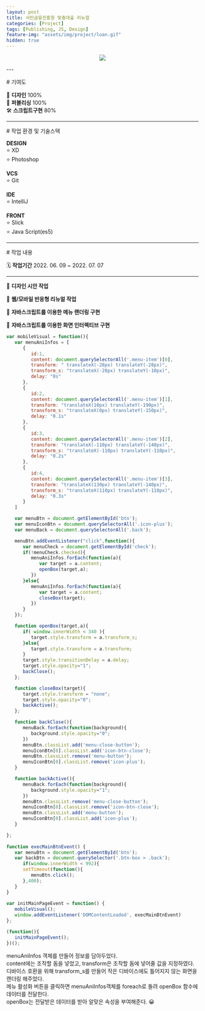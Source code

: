 ```yaml
---
layout: post
title: 서민금융진흥원 맞춤대출 리뉴얼
categories: [Project]
tags: [Publishing, JS, Design]
feature-img: "assets/img/project/loan.gif"
hidden: true
---
```


<p style="text-align: center;">
<img class="ylong-img" src="{{ site.baseurl }}/assets/img/project/loan.gif">
</p>
---
<p class="box-title"># 기여도</p>

🎨 **디자인** 100%  
📝 **퍼블리싱** 100%  
🛠 **스크립트구현** 80%  

----
<p class="box-title"># 작업 환경 및 기술스택</p>

**DESIGN**  
   ⭐️ XD  
   ⭐️ Photoshop  

**VCS**  
   ⭐️ Git

**IDE**   
   ⭐️ IntelliJ  

**FRONT**  
   ⭐️ Slick  
   ⭐️ Java Script(es5)

----

<p class="box-title"># 작업 내용</p>

🗓 **작업기간**  2022. 06. 09 ~ 2022. 07. 07

--- 

📌 **디자인 시안 작업**   

📌 **웹/모바일 반응형 리뉴얼 작업**  

📌 **자바스크립트를 이용한 메뉴 랜더링 구현** 

📌 **자바스크립트를 이용한 화면 인터렉티브 구현** 
```js
var mobileVisual = function(){
   var menuAniInfos = [
      {
         id:1,
         content: document.querySelectorAll('.menu-item')[0],
         transform: " translateX(-28px) translateY(-28px)",
         transform_s: "translateX(-28px) translateY(-10px)",
         delay: "0s"
      },
      {
         id:2,
         content: document.querySelectorAll('.menu-item')[1],
         transform: "translateX(10px) translateY(-190px)",
         transform_s: "translateX(0px) translateY(-150px)",
         delay: "0.1s"
      },
      {
         id:3,
         content: document.querySelectorAll('.menu-item')[2],
         transform: "translateX(-110px) translateY(-140px)",
         transform_s: "translateX(-110px) translateY(-110px)",
         delay: "0.2s"
      },
      {
         id:4,
         content: document.querySelectorAll('.menu-item')[3],
         transform: "translateX(130px) translateY(-140px)",
         transform_s: "translateX(110px) translateY(-110px)",
         delay: "0.3s"
      }
   ]

   var menuBtn = document.getElementById('btn');
   var menuIconBtn = document.querySelectorAll('.icon-plus');
   var menuBack = document.querySelectorAll('.back');

   menuBtn.addEventListener("click",function(){
      var menuCheck = document.getElementById('check');
      if(!menuCheck.checked){
         menuAniInfos.forEach(function(a){
            var target = a.content;
            openBox(target,a);
         })
      }else{
         menuAniInfos.forEach(function(a){
            var target = a.content;
            closeBox(target);
         })
      }
   });

   function openBox(target,a){
      if( window.innerWidth < 340 ){
         target.style.transform = a.transform_s;
      }else{
         target.style.transform = a.transform;
      }
      target.style.transitionDelay = a.delay;
      target.style.opacity="1";
      backClose();
   };

   function closeBox(target){
      target.style.transform = "none";
      target.style.opacity="0";
      backActive();
   };

   function backClose(){
      menuBack.forEach(function(background){
         background.style.opacity="0";
      })
      menuBtn.classList.add('menu-close-button');
      menuIconBtn[0].classList.add('icon-btn-close');
      menuBtn.classList.remove('menu-button');
      menuIconBtn[0].classList.remove('icon-plus');
   }

   function backActive(){
      menuBack.forEach(function(background){
         background.style.opacity="1";
      })
      menuBtn.classList.remove('menu-close-button');
      menuIconBtn[0].classList.remove('icon-btn-close');
      menuBtn.classList.add('menu-button');
      menuIconBtn[0].classList.add('icon-plus');
   }

};
  
function execMainBtnEvent() {
   var menuBtn = document.getElementById('btn');
   var backBtn = document.querySelector('.btn-box > .back');
      if(window.innerWidth < 992){
      setTimeout(function(){
         menuBtn.click();
      },400);
   }
}
  
var initMainPageEvent = function() {
   mobileVisual();
   window.addEventListener('DOMContentLoaded', execMainBtnEvent)
};

(function(){
   initMainPageEvent();
})();
```

menuAniInfos 객체를 만들어 정보를 담아두었다.  
content에는 조작할 돔을 넣었고, transform은 조작할 돔에 넣어줄 값을 지정하였다.  
디바이스 호환을 위해 transform_s를 만들어 작은 디바이스에도 틀어지지 않는 화면을 랜더링 해주었다.  
메뉴 활성화 버튼을 클릭하면 menuAniInfos객체를 foreach로 돌려 openBox 함수에 데이터를 전달한다.  
openBox는 전달받은 데이터를 받아 알맞은 속성을 부여해준다. 😀  

